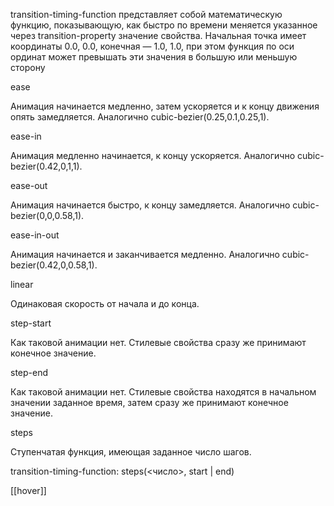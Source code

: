 transition-timing-function представляет собой математическую функцию, показывающую, как быстро по времени меняется указанное через transition-property значение свойства. Начальная точка имеет координаты 0.0, 0.0, конечная — 1.0, 1.0, при этом функция по оси ординат может превышать эти значения в большую или меньшую сторону


ease

Анимация начинается медленно, затем ускоряется и к концу движения опять замедляется. Аналогично cubic-bezier(0.25,0.1,0.25,1).

ease-in

Анимация медленно начинается, к концу ускоряется. Аналогично cubic-bezier(0.42,0,1,1).

ease-out

Анимация начинается быстро, к концу замедляется. Аналогично cubic-bezier(0,0,0.58,1).

ease-in-out

Анимация начинается и заканчивается медленно. Аналогично cubic-bezier(0.42,0,0.58,1).

linear

Одинаковая скорость от начала и до конца.

step-start

Как таковой анимации нет. Стилевые свойства сразу же принимают конечное значение.

step-end

Как таковой анимации нет. Стилевые свойства находятся в начальном значении заданное время, затем сразу же принимают конечное значение.

steps

Ступенчатая функция, имеющая заданное число шагов.

transition-timing-function: steps(<число>, start | end)

[[hover]]